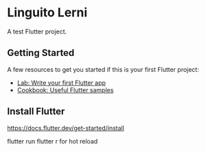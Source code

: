 # Linguito Lerni

A test Flutter project.

## Getting Started

A few resources to get you started if this is your first Flutter project:

- [Lab: Write your first Flutter app](https://docs.flutter.dev/get-started/codelab)
- [Cookbook: Useful Flutter samples](https://docs.flutter.dev/cookbook)


## Install Flutter
https://docs.flutter.dev/get-started/install


flutter run
flutter r for hot reload